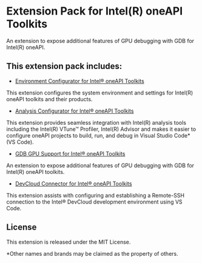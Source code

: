 # Extension Pack for Intel(R) oneAPI Toolkits

An extension to expose additional features of GPU debugging with GDB for
Intel(R) oneAPI.


## This extension pack includes:
* [Environment Configurator for Intel® oneAPI Toolkits](https://github.com/intel/vscode-oneapi-environment-configurator)

This extension configures the system environment and settings for Intel(R)
oneAPI toolkits and their products.

* [Analysis Configurator for Intel® oneAPI Toolkits](https://github.com/intel/vscode-oneapi-analysis-configurator)

This extension provides seamless integration with Intel(R) analysis tools
including the Intel(R) VTune™ Profiler, Intel(R) Advisor and makes it easier to
configure oneAPI projects to build, run, and debug in Visual Studio Code* (VS
Code).

* [GDB GPU Support for Intel® oneAPI Toolkits](https://github.com/intel/vscode-oneapi-gdb-debug)

An extension to expose additional features of GPU debugging with GDB for
Intel(R) oneAPI toolkits.

* [DevCloud Connector for Intel® oneAPI Toolkits](https://github.com/intel/vscode-oneapi-devcloud-connector)

This extension assists with configuring and establishing a Remote-SSH
connection to the Intel® DevCloud development environment using VS Code.

## License
This extension is released under the MIT License.

*Other names and brands may be claimed as the property of others.

